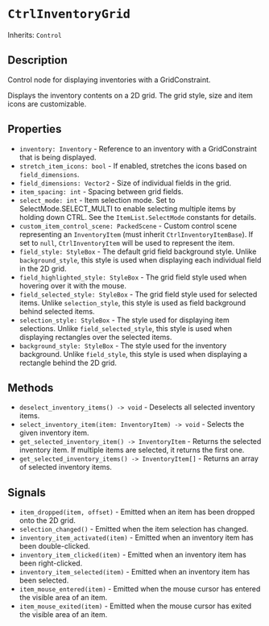 # `CtrlInventoryGrid`

Inherits: `Control`

## Description

Control node for displaying inventories with a GridConstraint.

Displays the inventory contents on a 2D grid. The grid style, size and item icons are customizable.

## Properties

* `inventory: Inventory` - Reference to an inventory with a GridConstraint that is being displayed.
* `stretch_item_icons: bool` - If enabled, stretches the icons based on `field_dimensions`.
* `field_dimensions: Vector2` - Size of individual fields in the grid.
* `item_spacing: int` - Spacing between grid fields.
* `select_mode: int` - Item selection mode. Set to SelectMode.SELECT_MULTI to enable selecting multiple items by holding down CTRL. See the `ItemList.SelectMode` constants for details.
* `custom_item_control_scene: PackedScene` - Custom control scene representing an `InventoryItem` (must inherit `CtrlInventoryItemBase`). If set to `null`, `CtrlInventoryItem` will be used to represent the item.
* `field_style: StyleBox` - The default grid field background style. Unlike `background_style`, this style is used when displaying each individual field in the 2D grid.
* `field_highlighted_style: StyleBox` - The grid field style used when hovering over it with the mouse.
* `field_selected_style: StyleBox` - The grid field style used for selected items. Unlike `selection_style`, this style is used as field background behind selected items.
* `selection_style: StyleBox` - The style used for displaying item selections. Unlike `field_selected_style`, this style is used when displaying rectangles over the selected items.
* `background_style: StyleBox` - The style used for the inventory background. Unlike `field_style`, this style is used when displaying a rectangle behind the 2D grid.

## Methods

* `deselect_inventory_items() -> void` - Deselects all selected inventory items.
* `select_inventory_item(item: InventoryItem) -> void` - Selects the given inventory item.
* `get_selected_inventory_item() -> InventoryItem` - Returns the selected inventory item. If multiple items are selected, it returns the first one.
* `get_selected_inventory_items() -> InventoryItem[]` - Returns an array of selected inventory items.

## Signals

* `item_dropped(item, offset)` - Emitted when an item has been dropped onto the 2D grid.
* `selection_changed()` - Emitted when the item selection has changed.
* `inventory_item_activated(item)` - Emitted when an inventory item has been double-clicked.
* `inventory_item_clicked(item)` - Emitted when an inventory item has been right-clicked.
* `inventory_item_selected(item)` - Emitted when an inventory item has been selected.
* `item_mouse_entered(item)` - Emitted when the mouse cursor has entered the visible area of an item.
* `item_mouse_exited(item)` - Emitted when the mouse cursor has exited the visible area of an item.

